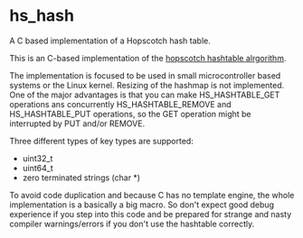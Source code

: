 # hs_hash
A C based implementation of a Hopscotch hash table.

This is an C-based implementation of the [hopscotch hashtable
alrgorithm](https://people.csail.mit.edu/shanir/publications/disc2008_submission_98.pdf).

The implementation is focused to be used in small microcontroller based
systems or the Linux kernel. Resizing of the hashmap is not implemented.
One of the major advantages is that you can make HS\_HASHTABLE\_GET
operations ans concurrently HS\_HASHTABLE\_REMOVE and HS\_HASHTABLE\_PUT
operations, so the GET operation might be interrupted by PUT and/or
REMOVE.

Three different types of key types are supported:
- uint32_t
- uint64_t
- zero terminated strings (char *)

To avoid code duplication and because C has no template engine, the
whole implementation is a basically a big macro. So don't expect good
debug experience if you step into this code and be prepared for strange
and nasty compiler warnings/errors if you don't use the hashtable
correctly.
